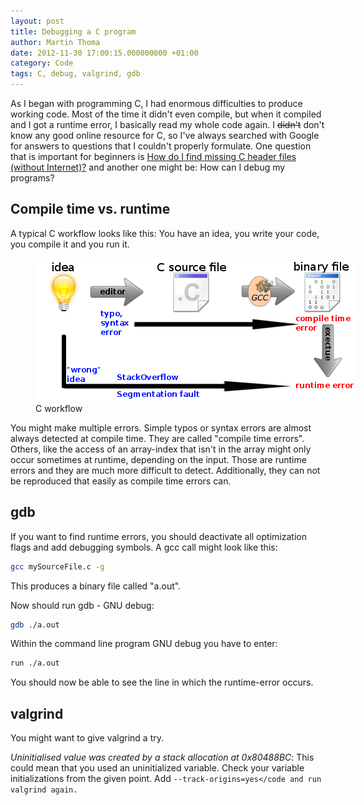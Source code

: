 ```yaml
---
layout: post
title: Debugging a C program
author: Martin Thoma
date: 2012-11-30 17:00:15.000000000 +01:00
category: Code
tags: C, debug, valgrind, gdb
---
```

As I began with programming C, I had enormous difficulties to produce working code. Most of the time it didn't even compile, but when it compiled and I got a runtime error, I basically read my whole code again. I <strike>didn't</strike> don't know any good online resource for C, so I've always searched with Google for answers to questions that I couldn't properly formulate. One question that is important for beginners is <a href="http://stackoverflow.com/q/12949290/562769">How do I find missing C header files (without Internet)?</a> and another one might be: How can I debug my programs?

<h2>Compile time vs. runtime</h2>
A typical C workflow looks like this: You have an idea, you write your code, you compile it and you run it.
<figure class="aligncenter">
            <a href="../images/2012/11/c-workflow.png"><img src="../images/2012/11/c-workflow.png" alt="C workflow" style="max-width:512px;max-height:229px" class="size-full wp-image-49641"/></a>
            <figcaption class="text-center">C workflow</figcaption>
        </figure>

You might make multiple errors. Simple typos or syntax errors are almost always detected at compile time. They are called "compile time errors". Others, like the access of an array-index that isn't in the array might only occur sometimes at runtime, depending on the input. Those are runtime errors and they are much more difficult to detect. Additionally, they can not be reproduced that easily as compile time errors can.

<h2>gdb</h2>
If you want to find runtime errors, you should deactivate all optimization flags and add debugging symbols. A gcc call might look like this:

```bash
gcc mySourceFile.c -g
```

This produces a binary file called "a.out".

Now should run gdb - GNU debug:
```bash
gdb ./a.out
```

Within the command line program GNU debug you have to enter:
```bash
run ./a.out
```

You should now be able to see the line in which the runtime-error occurs.

<h2>valgrind</h2>
You might want to give valgrind a try.

<em>Uninitialised value was created by a stack allocation at 0x80488BC</em>: This could mean that you used an uninitialized variable. Check your variable initializations from the given point. Add <code>--track-origins=yes</code and run valgrind again.
